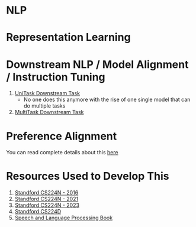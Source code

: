 # NLP

# Representation Learning

# Downstream NLP / Model Alignment / Instruction Tuning
1. [UniTask Downstream Task](https://github.com/khetansarvesh/NLP/tree/main/unitask_downstream_nlp)
   - No one does this anymore with the rise of one single model that can do multiple tasks
3. [MultiTask Downstream Task](https://github.com/khetansarvesh/NLP/tree/main/multitask_downstream_task)

# Preference Alignment
You can read complete details about this [here](https://medium.com/p/0b67777fa7af/edit)

# Resources Used to Develop This
1. [Standford CS224N - 2016](https://www.youtube.com/playlist?list=PLoROMvodv4rOhcuXMZkNm7j3fVwBBY42z)
2. [Standford CS224N - 2021](https://www.youtube.com/watch?v=rmVRLeJRkl4&list=PLoROMvodv4rMFqRtEuo6SGjY4XbRIVRd4)
3. [Standford CS224N - 2023](https://www.youtube.com/watch?v=LWMzyfvuehA&list=PL613dYIGMXoZ0Wl6tj8VvHaFUTAWE8fbW)
4. [Standford CS224D](https://www.youtube.com/playlist?list=PLlJy-eBtNFt4CSVWYqscHDdP58M3zFHIG)
5. [Speech and Language Processing Book](https://web.stanford.edu/~jurafsky/slp3/)
